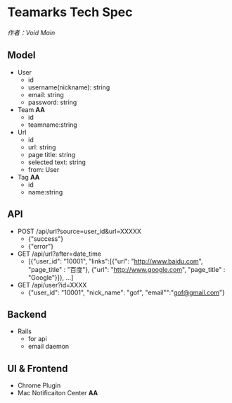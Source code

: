 # Teamarks Tech Spec
*作者：Void Main*

## Model
- User
	- id
	- username(nickname): string
	- email: string
	- password: string
- Team __AA__
	- id
	- teamname:string
- Url
	- id
	- url: string
	- page title: string
	- selected text: string
	- from: User
- Tag __AA__
	- id
	- name:string
## API
- POST /api/url?source=user_id&url=XXXXX
	- {"success"}
	- {"error"} 
- GET /api/url?after=date_time
	- [{"user_id": "10001", "links":[{"url": "http://www.baidu.com", "page_title" : "百度"}, {"url": "http://www.google.com", "page_title" : "Google"}]}, …]
- GET /api/user?id=XXXX
	- {"user_id": "10001", "nick_name": "gof", "email"":"gof@gmail.com"}

## Backend
- Rails
	- for api
	- email daemon

## UI & Frontend
- Chrome Plugin
- Mac Notificaiton Center __AA__
